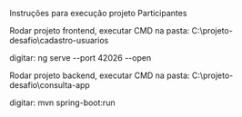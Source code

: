 

Instruções para execução projeto Participantes

Rodar projeto frontend, executar CMD na pasta:
C:\projeto-desafio\cadastro-usuarios

digitar:
ng serve --port 42026 --open



Rodar projeto backend, executar CMD na pasta:
C:\projeto-desafio\consulta-app

digitar:
mvn spring-boot:run


 
